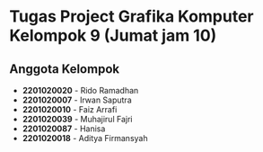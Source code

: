 # Tugas Project Grafika Komputer Kelompok 9 (Jumat jam 10)

## Anggota Kelompok
- **2201020020** - Rido Ramadhan
- **2201020007** - Irwan Saputra
- **2201020010** - Faiz Arrafi
- **2201020039** - Muhajirul Fajri
- **2201020087** - Hanisa
- **2201020018** - Aditya Firmansyah
